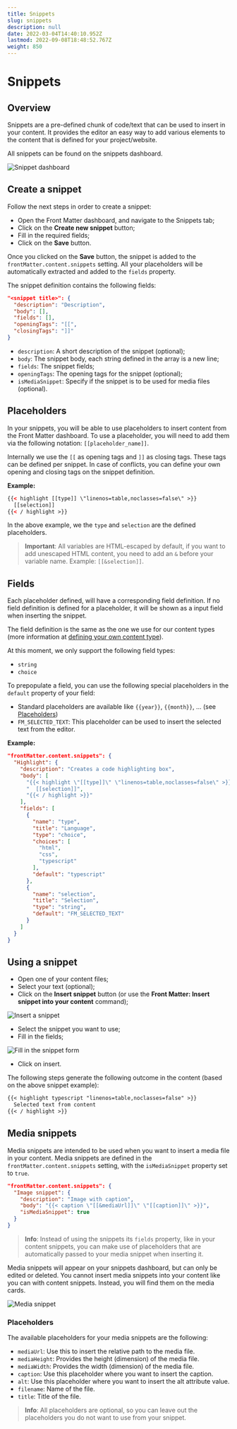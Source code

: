 ```yaml
---
title: Snippets
slug: snippets
description: null
date: 2022-03-04T14:40:10.952Z
lastmod: 2022-09-08T18:48:52.767Z
weight: 850
---
```


# Snippets

## Overview

Snippets are a pre-defined chunk of code/text that can be used to insert in your content. It provides the editor an easy way to add various elements to the content that is defined for your project/website.

All snippets can be found on the snippets dashboard.

![Snippet dashboard](/releases/v7.0.0/snippet-dashboard.png)

## Create a snippet

Follow the next steps in order to create a snippet:

- Open the Front Matter dashboard, and navigate to the Snippets tab;
- Click on the **Create new snippet** button;
- Fill in the required fields;
- Click on the **Save** button.

Once you clicked on the **Save** button, the snippet is added to the `frontMatter.content.snippets` setting. All your placeholders will be automatically extracted and added to the `fields` property.

The snippet definition contains the following fields:

```json
"<snippet title>": {
  "description": "Description",
  "body": [],
  "fields": [],
  "openingTags": "[[",
  "closingTags": "]]"
}
```

- `description`: A short description of the snippet (optional);
- `body`: The snippet body, each string defined in the array is a new line;
- `fields`: The snippet fields;
- `openingTags`: The opening tags for the snippet (optional);
- `isMediaSnippet`: Specify if the snippet is to be used for media files (optional).

## Placeholders

In your snippets, you will be able to use placeholders to insert content from the Front Matter dashboard. To use a placeholder, you will need to add them via the following notation: `[[placeholder_name]]`.

Internally we use the `[[` as opening tags and `]]` as closing tags. These tags can be defined per snippet. In case of conflicts, you can define your own opening and closing tags on the snippet definition.

**Example:**

```html
{{< highlight [[type]] \"linenos=table,noclasses=false\" >}}
  [[selection]]
{{< / highlight >}}
```

In the above example, we the `type` and `selection` are the defined placeholders.

> **Important**: All variables are HTML-escaped by default, if you want to add unescaped HTML content, you need to add an `&` before your variable name. Example: `[[&selection]]`.

## Fields

Each placeholder defined, will have a corresponding field definition. If no field definition is defined for a placeholder, it will be shown as a input field when inserting the snippet.

The field definition is the same as the one we use for our content types (more information at [defining your own content type](/docs/content-creation/content-types#define-your-own-type)).

At this moment, we only support the following field types:

- `string`
- `choice`

To prepopulate a field, you can use the following special placeholders in the `default` property of your field:

- Standard placeholders are available like `{{year}}`, `{{month}}`, ... (see [Placeholders](/docs/content-creation/placeholders))
- `FM_SELECTED_TEXT`: This placeholder can be used to insert the selected text from the editor.

**Example:**

```json
"frontMatter.content.snippets": {
  "Highlight": {
    "description": "Creates a code highlighting box",
    "body": [
      "{{< highlight \"[[type]]\" \"linenos=table,noclasses=false\" >}}",
      "  [[selection]]",
      "{{< / highlight >}}"
    ],
    "fields": [
      {
        "name": "type",
        "title": "Language",
        "type": "choice",
        "choices": [
          "html",
          "css",
          "typescript"
        ],
        "default": "typescript"
      },
      {
        "name": "selection",
        "title": "Selection",
        "type": "string",
        "default": "FM_SELECTED_TEXT"
      }
    ]
  }
}
```

## Using a snippet

- Open one of your content files;
- Select your text (optional);
- Click on the **Insert snippet** button (or use the **Front Matter: Insert snippet into your content** command);

![Insert a snippet](/releases/v7.0.0/insert-snippet.png)

- Select the snippet you want to use;
- Fill in the fields;

![Fill in the snippet form](/releases/v7.0.0/insert-snippet-form.png)

- Click on insert.

The following steps generate the following outcome in the content (based on the above snippet example):

```markdown
{{< highlight typescript "linenos=table,noclasses=false" >}}
  Selected text from content
{{< / highlight >}}
```

## Media snippets

Media snippets are intended to be used when you want to insert a media file in your content. Media snippets are defined in the `frontMatter.content.snippets` setting, with the `isMediaSnippet` property set to `true`.

```json
"frontMatter.content.snippets": {
  "Image snippet": {
    "description": "Image with caption",
    "body": "{{< caption \"[[&mediaUrl]]\" \"[[caption]]\" >}}",
    "isMediaSnippet": true
  }
}
```

> **Info**: Instead of using the snippets its `fields` property, like in your content snippets, you can make use of placeholders that are automatically passed to your media snippet when inserting it.

Media snippets will appear on your snippets dashboard, but can only be edited or deleted. You cannot insert media snippets into your content like you can with content snippets. Instead, you will find them on the media cards.

![Media snippet](/releases/v7.3.0/media-snippets.png)

### Placeholders

The available placeholders for your media snippets are the following:

- `mediaUrl`: Use this to insert the relative path to the media file.
- `mediaHeight`: Provides the height (dimension) of the media file.
- `mediaWidth`: Provides the width (dimension) of the media file.
- `caption`: Use this placeholder where you want to insert the caption.
- `alt`: Use this placeholder where you want to insert the alt attribute value.
- `filename`: Name of the file.
- `title`: Title of the file.

> **Info**: All placeholders are optional, so you can leave out the placeholders you do not want to use from your snippet.

